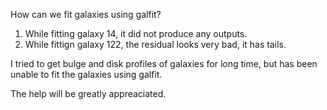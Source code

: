 How can we fit galaxies using galfit?

1. While fitting galaxy 14, it did not produce any outputs.
2. While fittign galaxy 122, the residual looks very bad, it has tails.

I tried to get bulge and disk profiles of galaxies for long time,
but has been unable to fit the galaxies using galfit.

The help will be greatly appreaciated.
